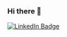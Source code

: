 ### Hi there 👋

<div id="badges">
  <a href="https://www.linkedin.com/in/sedtawud-larbwisuthisaroj-1a43b814b">
    <img src="https://img.shields.io/badge/LinkedIn-blue?style=for-the-badge&logo=linkedin&logoColor=white" alt="LinkedIn Badge"/>
  </a>
</div>
